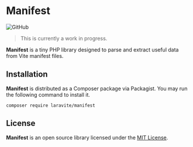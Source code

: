 # Manifest

![GitHub](https://img.shields.io/github/license/laravite/manifest)

> This is currently a work in progress.

**Manifest** is a tiny PHP library designed to parse and extract useful data
from Vite manifest files.

## Installation

**Manifest** is distributed as a Composer package via Packagist. You may run
the following command to install it.

```shell
composer require laravite/manifest
```

## License

**Manifest** is an open source library licensed under the [MIT License](LICENSE.md).
